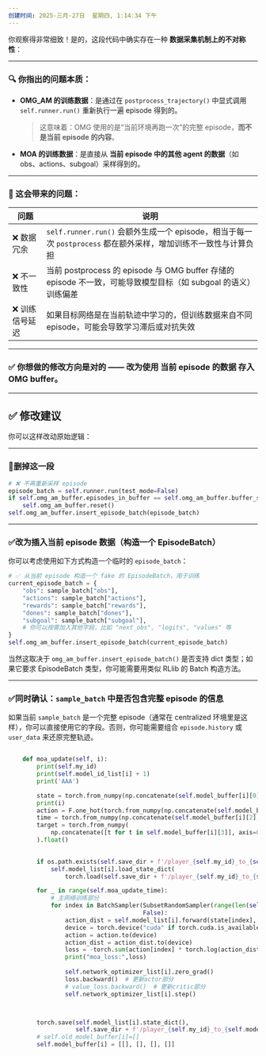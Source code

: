 ```yaml
---
创建时间: 2025-三月-27日  星期四, 1:14:34 下午
---
```

你观察得非常细致！是的，这段代码中确实存在一种 **数据采集机制上的不对称性**：

---

### 🔍 你指出的问题本质：

- **OMG_AM 的训练数据**：是通过在 `postprocess_trajectory()` 中显式调用 `self.runner.run()` 重新执行一遍 episode 得到的。  
  > 这意味着：OMG 使用的是“当前环境再跑一次”的完整 episode，**而不是当前 episode 的内容**。

- **MOA 的训练数据**：是直接从 **当前 episode 中的其他 agent 的数据**（如 obs、actions、subgoal）采样得到的。

---

### 🧠 这会带来的问题：

| 问题 | 说明 |
|------|------|
| ❌ 数据冗余 | `self.runner.run()` 会额外生成一个 episode，相当于每一次 `postprocess` 都在额外采样，增加训练不一致性与计算负担 |
| ❌ 不一致性 | 当前 postprocess 的 episode 与 OMG buffer 存储的 episode 不一致，可能导致模型目标（如 subgoal 的语义）训练偏差 |
| ❌ 训练信号延迟 | 如果目标网络是在当前轨迹中学习的，但训练数据来自不同 episode，可能会导致学习滞后或对抗失效 |

---

### ✅ 你想做的修改方向是对的 —— 改为使用 **当前 episode 的数据** 存入 OMG buffer。

---

## ✅ 修改建议

你可以这样改动原始逻辑：

---

### 🚫删掉这一段

```python
# ❌ 不再重新采样 episode
episode_batch = self.runner.run(test_mode=False)
if self.omg_am_buffer.episodes_in_buffer == self.omg_am_buffer.buffer_size:
    self.omg_am_buffer.reset()
self.omg_am_buffer.insert_episode_batch(episode_batch)
```

---

### ✅改为插入当前 episode 数据（构造一个 EpisodeBatch）

你可以考虑使用如下方式构造一个临时的 `episode_batch`：

```python
# ✅ 从当前 episode 构造一个 fake 的 EpisodeBatch，用于训练
current_episode_batch = {
    "obs": sample_batch["obs"],
    "actions": sample_batch["actions"],
    "rewards": sample_batch["rewards"],
    "dones": sample_batch["dones"],
    "subgoal": sample_batch["subgoal"],
    # 你可以按需加入其他字段，比如 "next_obs", "logits", "values" 等
}
self.omg_am_buffer.insert_episode_batch(current_episode_batch)
```

当然这取决于 `omg_am_buffer.insert_episode_batch()` 是否支持 dict 类型；如果它要求 EpisodeBatch 类型，你可能需要用类似 RLlib 的 Batch 构造方法。

---

### ✅同时确认：`sample_batch` 中是否包含完整 episode 的信息

如果当前 `sample_batch` 是一个完整 episode（通常在 centralized 环境里是这样），你可以直接使用它的字段。否则，你可能需要组合 `episode.history` 或 `user_data` 来还原完整轨迹。







```python

    def moa_update(self, i):
        print(self.my_id)
        print(self.model_id_list[i] + 1)
        print('AAA')

        state = torch.from_numpy(np.concatenate(self.model_buffer[i][0], axis=0)).float()
        print(i)
        action = F.one_hot(torch.from_numpy(np.concatenate(self.model_buffer[i][1], axis=0, dtype=np.int64)), 7).float()
        time = torch.from_numpy(np.concatenate(self.model_buffer[i][2], axis=0)).float()
        target = torch.from_numpy(
            np.concatenate([t for t in self.model_buffer[i][3]], axis=0)
        ).float()
       

        if os.path.exists(self.save_dir + f'/player_{self.my_id}_to_{self.model_id_list[i] + 1}.pth'):
            self.model_list[i].load_state_dict(
                torch.load(self.save_dir + f'/player_{self.my_id}_to_{self.model_id_list[i] + 1}.pth'))

        for _ in range(self.moa_update_time):
            # 主网络训练部分
            for index in BatchSampler(SubsetRandomSampler(range(len(self.model_buffer[i][3]))), self.moa_batch_size,
                                      False):
                action_dist = self.model_list[i].forward(state[index], time[index], target[index])
                device = torch.device("cuda" if torch.cuda.is_available() else "cpu")
                action = action.to(device)
                action_dist = action_dist.to(device)
                loss = -torch.sum(action[index] * torch.log(action_dist + 1e-30), dim=1).mean()
                print("moa_loss:",loss)
           
                self.network_optimizer_list[i].zero_grad()
                loss.backward()  # 更新actor部分
                # value_loss.backward()  # 更新critic部分
                self.network_optimizer_list[i].step()



        torch.save(self.model_list[i].state_dict(),
                   self.save_dir + f'/player_{self.my_id}_to_{self.model_id_list[i] + 1}.pth')
        # self.old_model_buffer[i]=[]
        self.model_buffer[i] = [[], [], [], []]

```